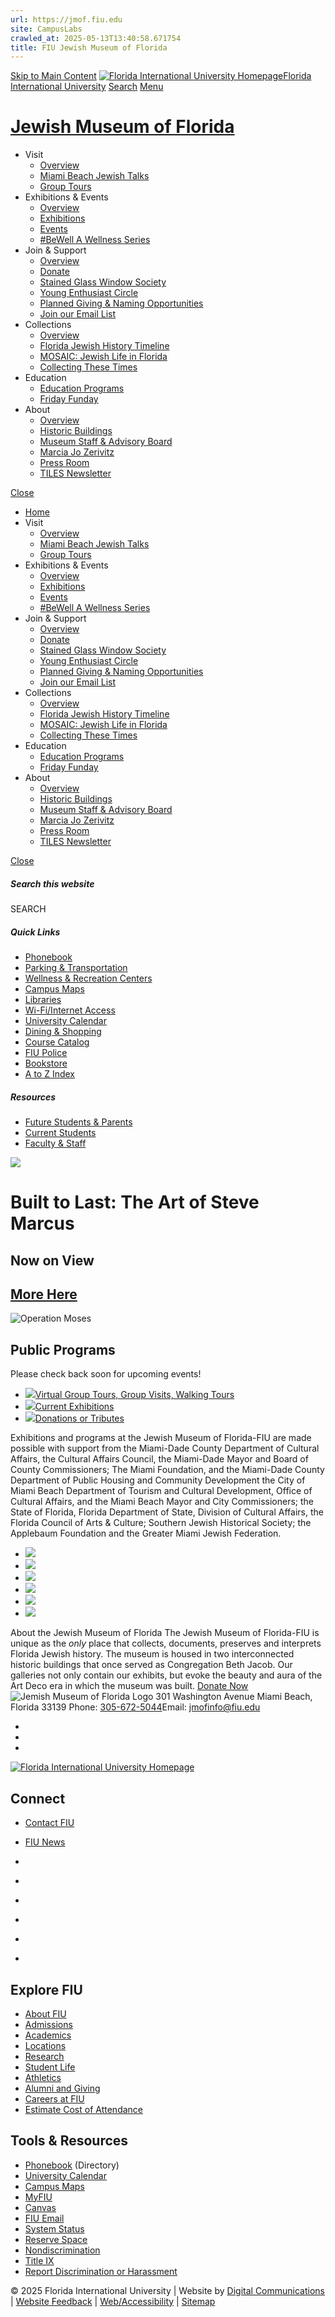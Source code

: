 ```yaml
---
url: https://jmof.fiu.edu
site: CampusLabs
crawled_at: 2025-05-13T13:40:58.671754
title: FIU Jewish Museum of Florida
---
```


[Skip to Main Content](https://jmof.fiu.edu/#main-content)
[![Florida International University Homepage](https://digicdn.fiu.edu/core/_assets/images/logo-top.svg)Florida International University](https://www.fiu.edu/)
[Search](https://jmof.fiu.edu/)
[Menu](https://jmof.fiu.edu/)
# [Jewish Museum of Florida](https://jmof.fiu.edu/index.html)
  * Visit
    * [Overview](https://jmof.fiu.edu/visit/index.html)
    * [Miami Beach Jewish Talks](https://jmof.fiu.edu/visit/south-beach-jewish-walking-tours/index.html)
    * [Group Tours](https://jmof.fiu.edu/visit/group-tours/index.html)
  * Exhibitions & Events
    * [Overview](https://jmof.fiu.edu/exhibitions-events/index.html)
    * [Exhibitions](https://jmof.fiu.edu/exhibitions-events/exhibitions/index.html)
    * [Events](https://jmof.fiu.edu/exhibitions-events/events/index.html)
    * [#BeWell A Wellness Series](https://jmof.fiu.edu/exhibitions-events/bewell-a-wellness-series/index.html)
  * Join & Support
    * [Overview](https://jmof.fiu.edu/support/index.html)
    * [Donate](https://jmof.fiu.edu/support/donate/index.html)
    * [Stained Glass Window Society](https://jmof.fiu.edu/support/stained-glass-window-society/index.html)
    * [Young Enthusiast Circle](https://jmof.fiu.edu/support/young-enthusiast-circle/index.html)
    * [Planned Giving & Naming Opportunities](https://jmof.fiu.edu/support/planned-giving-naming-opportunities/index.html)
    * [Join our Email List ](https://jmof.fiu.edu/support/join-our-email-list/index.html)
  * Collections
    * [Overview](https://jmof.fiu.edu/collections/index.html)
    * [Florida Jewish History Timeline](https://jmof.fiu.edu/collections/florida-jewish-history-timeline/index.html)
    * [MOSAIC: Jewish Life in Florida](https://jmof.fiu.edu/collections/mosaic-jewish-life-in-florida/index.html)
    * [Collecting These Times](https://jmof.fiu.edu/collections/collecting-these-times-american-jewish-experiences-of-the-pandemic/index.html)
  * Education
    * [Education Programs](https://jmof.fiu.edu/education/index.html)
    * [Friday Funday](https://jmof.fiu.edu/education/friday-funday/index.html)
  * About
    * [Overview](https://jmof.fiu.edu/about/index.html)
    * [Historic Buildings](https://jmof.fiu.edu/about/historic-building/index.html)
    * [Museum Staff & Advisory Board](https://jmof.fiu.edu/about/museum-staff/index.html)
    * [Marcia Jo Zerivitz](https://jmof.fiu.edu/about/marcia-jo-zerivitz/index.html)
    * [Press Room](https://jmof.fiu.edu/about/press-room/index.html)
    * [TILES Newsletter](https://jmof.fiu.edu/about/tiles-newsletter/index.html)


[Close](https://jmof.fiu.edu/)
  * [Home](https://jmof.fiu.edu/index.html)
  * Visit
    * [Overview](https://jmof.fiu.edu/visit/index.html)
    * [Miami Beach Jewish Talks](https://jmof.fiu.edu/visit/south-beach-jewish-walking-tours/index.html)
    * [Group Tours](https://jmof.fiu.edu/visit/group-tours/index.html)
  * Exhibitions & Events
    * [Overview](https://jmof.fiu.edu/exhibitions-events/index.html)
    * [Exhibitions](https://jmof.fiu.edu/exhibitions-events/exhibitions/index.html)
    * [Events](https://jmof.fiu.edu/exhibitions-events/events/index.html)
    * [#BeWell A Wellness Series](https://jmof.fiu.edu/exhibitions-events/bewell-a-wellness-series/index.html)
  * Join & Support
    * [Overview](https://jmof.fiu.edu/support/index.html)
    * [Donate](https://jmof.fiu.edu/support/donate/index.html)
    * [Stained Glass Window Society](https://jmof.fiu.edu/support/stained-glass-window-society/index.html)
    * [Young Enthusiast Circle](https://jmof.fiu.edu/support/young-enthusiast-circle/index.html)
    * [Planned Giving & Naming Opportunities](https://jmof.fiu.edu/support/planned-giving-naming-opportunities/index.html)
    * [Join our Email List ](https://jmof.fiu.edu/support/join-our-email-list/index.html)
  * Collections
    * [Overview](https://jmof.fiu.edu/collections/index.html)
    * [Florida Jewish History Timeline](https://jmof.fiu.edu/collections/florida-jewish-history-timeline/index.html)
    * [MOSAIC: Jewish Life in Florida](https://jmof.fiu.edu/collections/mosaic-jewish-life-in-florida/index.html)
    * [Collecting These Times](https://jmof.fiu.edu/collections/collecting-these-times-american-jewish-experiences-of-the-pandemic/index.html)
  * Education
    * [Education Programs](https://jmof.fiu.edu/education/index.html)
    * [Friday Funday](https://jmof.fiu.edu/education/friday-funday/index.html)
  * About
    * [Overview](https://jmof.fiu.edu/about/index.html)
    * [Historic Buildings](https://jmof.fiu.edu/about/historic-building/index.html)
    * [Museum Staff & Advisory Board](https://jmof.fiu.edu/about/museum-staff/index.html)
    * [Marcia Jo Zerivitz](https://jmof.fiu.edu/about/marcia-jo-zerivitz/index.html)
    * [Press Room](https://jmof.fiu.edu/about/press-room/index.html)
    * [TILES Newsletter](https://jmof.fiu.edu/about/tiles-newsletter/index.html)


[ Close ](https://jmof.fiu.edu/)
##### Search this website
SEARCH
##### Quick Links
  * [ Phonebook](https://phonebook.fiu.edu)
  * [ Parking & Transportation](https://parking.fiu.edu/)
  * [ Wellness & Recreation Centers](https://dasa.fiu.edu/all-departments/wellness-recreation-centers/)
  * [ Campus Maps](http://campusmaps.fiu.edu/)
  * [ Libraries](https://library.fiu.edu/)
  * [ Wi-Fi/Internet Access](https://network.fiu.edu/)
  * [ University Calendar](https://calendar.fiu.edu/)
  * [ Dining & Shopping](https://shop.fiu.edu/)
  * [ Course Catalog](https://catalog.fiu.edu/)
  * [ FIU Police](https://police.fiu.edu/)
  * [ Bookstore](https://shop.fiu.edu/retail/barnes-noble/course-materials/)
  * [ A to Z Index](https://www.fiu.edu/atoz/index.html)


##### Resources
  * [ Future Students & Parents](https://www.fiu.edu/information-for/future-students-parents.html)
  * [ Current Students](https://www.fiu.edu/information-for/current-students.html)
  * [ Faculty & Staff](https://www.fiu.edu/information-for/faculty-staff.html)


![](https://jmof.fiu.edu/_assets/images/museumfacade1.jpg)
# Built to Last: The Art of Steve Marcus
## **Now on View**
## [**More Here**](https://jmof.fiu.edu/exhibitions-events/exhibitions/steve-marcus/index.html)
![Operation Moses](https://jmof.fiu.edu/exhibitions-events/exhibitions/steve-marcus/davening-is-not-a-race.jpg)
## Public Programs
Please check back soon for upcoming events!
  * [![](https://jmof.fiu.edu/_assets/images/judith.jpg)Virtual Group Tours, Group Visits, Walking Tours](https://webforms.fiu.edu/view.php?id=2647848)
  * [![](https://jmof.fiu.edu/_assets/images/lehr-301interior.jpg)Current Exhibitions](https://jmof.fiu.edu/exhibitions-events/exhibitions/index.html)
  * [![](https://jmof.fiu.edu/_assets/images/donate.jpg)Donations or Tributes](https://jmof.fiu.edu/support/donate/index.html)


Exhibitions and programs at the Jewish Museum of Florida-FIU are made possible with support from the Miami-Dade County Department of Cultural Affairs, the Cultural Affairs Council, the Miami-Dade Mayor and Board of County Commissioners; The Miami Foundation, and the Miami-Dade County Department of Public Housing and Community Development the City of Miami Beach Department of Tourism and Cultural Development, Office of Cultural Affairs, and the Miami Beach Mayor and City Commissioners; the State of Florida, Florida Department of State, Division of Cultural Affairs, the Florida Council of Arts & Culture; Southern Jewish Historical Society; the Applebaum Foundation and the Greater Miami Jewish Federation.
  * ![](https://jmof.fiu.edu/_assets/fl-dca-2020_2021-color-logo.jpg)
  * ![](https://jmof.fiu.edu/_assets/miami-dade-county-logo.jpg)
  * ![](https://jmof.fiu.edu/_assets/2020miamibeachlogogreen.jpg)
  * ![](https://jmof.fiu.edu/_assets/the-miami-foundation.jpg)
  * ![](https://jmof.fiu.edu/_assets/southern-jewish-historical-society-logo.png)
  * ![](https://jmof.fiu.edu/_assets/gmjf.png)


About the Jewish Museum of Florida
The Jewish Museum of Florida-FIU is unique as the  _only_ place that collects, documents, preserves and interprets Florida Jewish history. The museum is housed in two interconnected historic buildings that once served as Congregation Beth Jacob. Our galleries not only contain our exhibits, but evoke the beauty and aura of the Art Deco era in which the museum was built.
[Donate Now ](https://jmof.fiu.edu/support/donate/index.html)
![Jemish Museum of Florida Logo](https://jmof.fiu.edu/_assets/images/jewish-museum-fl-hrz-color-rev.jpg)
301 Washington Avenue Miami Beach, Florida 33139 Phone: [305-672-5044](tel:305-672-5044)Email: jmofinfo@fiu.edu
  * [ ](https://www.facebook.com/JewishMuseumFL)
  * [ ](https://www.instagram.com/jmof_fiu/)
  * [ ](https://www.youtube.com/channel/UCbarN23nU0Q-0o3uPdMQK_w/videos?view_as=subscriber)


[ ![Florida International University Homepage](https://digicdn.fiu.edu/core/_assets/images/footer-logo.svg) ](https://www.fiu.edu/)
## Connect
  * [Contact FIU](https://www.fiu.edu/about/contact-us/index.html)
  * [FIU News](https://news.fiu.edu/)


  * [](https://www.instagram.com/fiuinstagram/)
  * [](https://www.linkedin.com/school/florida-international-university/)
  * [](https://www.facebook.com/floridainternational)
  * [](https://twitter.com/fiu)
  * [](https://www.youtube.com/user/FloridaInternational)
  * [](https://flickr.com/photos/fiu)


## Explore FIU
  * [About FIU](https://www.fiu.edu/about/index.html)
  * [Admissions](https://www.fiu.edu/admissions/index.html)
  * [Academics](https://www.fiu.edu/academics/index.html)
  * [Locations](https://www.fiu.edu/locations/index.html)
  * [Research](https://www.fiu.edu/research/index.html)
  * [Student Life](https://www.fiu.edu/student-life/index.html)
  * [Athletics](https://www.fiu.edu/athletics/index.html)
  * [Alumni and Giving](https://www.fiu.edu/alumni-and-giving/index.html)
  * [Careers at FIU](https://hr.fiu.edu/careers/)
  * [Estimate Cost of Attendance](https://onestop.fiu.edu/finances/estimate-your-costs/)


## Tools & Resources
  * [Phonebook](https://phonebook.fiu.edu) (Directory)
  * [University Calendar](https://calendar.fiu.edu/)
  * [Campus Maps](https://campusmaps.fiu.edu/)
  * [MyFIU](https://my.fiu.edu/)
  * [Canvas](https://canvas.fiu.edu)
  * [FIU Email](http://mail.fiu.edu/)
  * [System Status](https://fiu.service-now.com/sp?id=services_status)
  * [Reserve Space](https://centralreservations.fiu.edu/)
  * [Nondiscrimination](https://ace.fiu.edu/civil-rights/harassment-and-discrimination/)
  * [Title IX](https://ace.fiu.edu/title-ix/)
  * [Report Discrimination or Harassment](https://report.fiu.edu/)


© 2025 Florida International University  | Website by [Digital Communications](https://stratcomm.fiu.edu/digital-print/websites/) | [Website Feedback](https://webforms.fiu.edu/view.php?id=370774&element_5=https://jmof.fiu.edu/) | [Web/Accessibility](https://accessibility.fiu.edu/) | [Sitemap](https://jmof.fiu.edu/sitemap.html)
